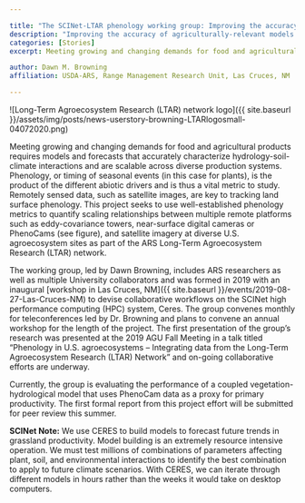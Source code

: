 ```yaml
---

title: "The SCINet-LTAR phenology working group: Improving the accuracy of agriculturally-relevant models to meet growing and changing food demand"
description: "Improving the accuracy of agriculturally-relevant models to meet growing and changing food demand"
categories: [Stories]
excerpt: Meeting growing and changing demands for food and agricultural products requires models and forecasts that accurately characterize hydrology-soil-climate interactions...

author: Dawn M. Browning
affiliation: USDA-ARS, Range Management Research Unit, Las Cruces, NM

---
```

![Long-Term Agroecosystem Research (LTAR) network logo]({{ site.baseurl }}/assets/img/posts/news-userstory-browning-LTARlogosmall-04072020.png)



Meeting growing and changing demands for food and agricultural products requires models and forecasts that accurately characterize hydrology-soil-climate interactions and are scalable across diverse production systems. Phenology, or timing of seasonal events (in this case for plants), is the product of the different abiotic drivers and is thus a vital metric to study. Remotely sensed data, such as satellite images, are key to tracking land surface phenology. This project seeks to use well-established phenology metrics to quantify scaling relationships between multiple remote platforms such as eddy-covariance towers, near-surface digital cameras or PhenoCams (see figure), and satellite imagery at diverse U.S. agroecosystem sites as part of the ARS Long-Term Agroecosystem Research (LTAR) network.  

The working group, led by Dawn Browning, includes ARS researchers as well as multiple University collaborators and was formed in 2019 with an inaugural [workshop in Las Cruces, NM]({{ site.baseurl }}/events/2019-08-27-Las-Cruces-NM) to devise collaborative workflows on the SCINet high performance computing (HPC) system, Ceres. The group convenes monthly for teleconferences led by Dr. Browning and plans to convene an annual workshop for the length of the project. The first presentation of the group’s research was presented at the 2019 AGU Fall Meeting in a talk titled “Phenology in U.S. agroecosystems – Integrating data from the Long-Term Agroecosystem Research (LTAR) Network” and on-going collaborative efforts are underway.

Currently, the group is evaluating the performance of a coupled vegetation-hydrological model that uses PhenoCam data as a proxy for primary productivity. The first formal report from this project effort will be submitted for peer review this summer.

<!-- this image isn't high enough resolution for website, replace if Dawn sends a new one
![Images of multiple grass and cropland sites overlaid on a map of the U.S.]({{ site.baseurl }}/assets/img/news-tab/news-userstory-browning-phenocamslarge-04072020.jpg)<br>
**Figure:** PhenoCam images taken at LTAR network sites
-->
**SCINet Note:** We use CERES to build models to forecast future trends in grassland productivity. Model building is an extremely resource intensive operation. We must test millions of combinations of parameters affecting plant, soil, and environmental interactions to identify the best combination to apply to future climate scenarios. With CERES, we can iterate through different models in hours rather than the weeks it would take on desktop computers.
